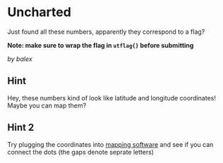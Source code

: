 # Uncharted

Just found all these numbers, apparently they correspond to a flag?

**Note: make sure to wrap the flag in `utflag{}` before submitting**

_by balex_

## Hint

Hey, these numbers kind of look like latitude and longitude coordinates! Maybe you can map them?

## Hint 2

Try plugging the coordinates into [mapping software](https://www.mapcustomizer.com/#) and see if you can connect the dots (the gaps denote seprate letters)
